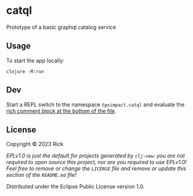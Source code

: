# catql

Prototype of a basic graphql catalog service

## Usage

To start the app locally:

```
clojure -M:run
```

## Dev

Start a REPL switch to the namespace `tpximpact.catql` and evaluate
the [rich comment block at the bottom of the file](https://github.com/Swirrl/catql-prototype/blob/c51460d8c1a9e3ff53f12627ab48aae40fa10e64/src/tpximpact/catql.clj#L378-L384).









## License

Copyright © 2023 Rick

_EPLv1.0 is just the default for projects generated by `clj-new`: you are not_
_required to open source this project, nor are you required to use EPLv1.0!_
_Feel free to remove or change the `LICENSE` file and remove or update this_
_section of the `README.md` file!_

Distributed under the Eclipse Public License version 1.0.
